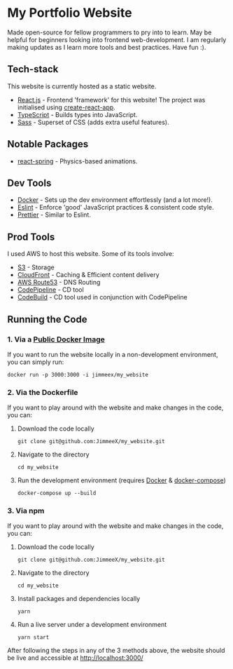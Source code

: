 # My Portfolio Website

Made open-source for fellow programmers to pry into to learn. May be helpful for beginners looking into frontend web-development. I am regularly making updates as I learn more tools and best practices. Have fun :).

## Tech-stack

This website is currently hosted as a static website.

- [React.js](https://reactjs.org/) - Frontend 'framework' for this website! The project was initialised using [create-react-app](https://github.com/facebook/create-react-app).
- [TypeScript](https://www.typescriptlang.org/) - Builds types into JavaScript.
- [Sass](https://sass-lang.com/) - Superset of CSS (adds extra useful features).

## Notable Packages

- [react-spring](https://www.react-spring.io/) - Physics-based animations.

## Dev Tools

- [Docker](https://www.docker.com/) - Sets up the dev environment effortlessly (and a lot more!).
- [Eslint](https://eslint.org/) - Enforce 'good' JavaScript practices & consistent code style.
- [Prettier](https://prettier.io/) - Similar to Eslint.

## Prod Tools

I used AWS to host this website. Some of its tools involve:

- [S3](https://aws.amazon.com/s3/) - Storage
- [CloudFront](https://aws.amazon.com/cloudfront/) - Caching & Efficient content delivery
- [AWS Route53](https://aws.amazon.com/route53/) - DNS Routing
- [CodePipeline](https://aws.amazon.com/codepipeline/) - CD tool
- [CodeBuild](https://aws.amazon.com/codebuild/) - CD tool used in conjunction with CodePipeline

## Running the Code

### 1. Via a [Public Docker Image](https://hub.docker.com/r/jimmeex/my_website)

If you want to run the website locally in a non-development environment, you can simply run:

`docker run -p 3000:3000 -i jimmeex/my_website`

### 2. Via the Dockerfile

If you want to play around with the website and make changes in the code, you can:

1. Download the code locally

   `git clone git@github.com:JimmeeX/my_website.git`

2. Navigate to the directory

   `cd my_website`

3. Run the development environment (requires [Docker](https://www.docker.com/) & [docker-compose](https://docs.docker.com/compose/))

   `docker-compose up --build`

### 3. Via npm

If you want to play around with the website and make changes in the code, you can:

1. Download the code locally

   `git clone git@github.com:JimmeeX/my_website.git`

2. Navigate to the directory

   `cd my_website`

3. Install packages and dependencies locally

   `yarn`

4. Run a live server under a development environment

   `yarn start`

After following the steps in any of the 3 methods above, the website should be live and accessible at [http://localhost:3000/](http://localhost:3000/)
